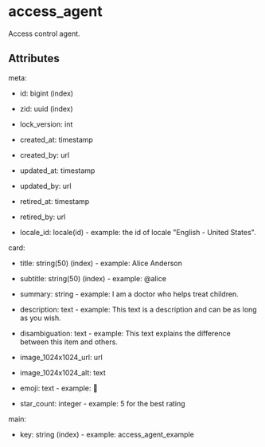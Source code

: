 # access_agent

Access control agent.


## Attributes

meta:

  * id: bigint (index)

  * zid: uuid (index)

  * lock_version: int

  * created_at: timestamp

  * created_by: url

  * updated_at: timestamp

  * updated_by: url

  * retired_at: timestamp

  * retired_by: url

  * locale_id: locale(id) - example: the id of locale "English - United States".


card:

  * title: string(50) (index) - example: Alice Anderson


  * subtitle: string(50) (index) - example: @alice


  * summary: string - example: I am a doctor who helps treat children.


  * description: text - example: This text is a description and can be as long as you wish.


  * disambiguation: text - example: This text explains the difference between this item and others.


  * image_1024x1024_url: url

  * image_1024x1024_alt: text

  * emoji: text - example: 🚀


  * star_count: integer - example: 5 for the best rating


main:

  * key: string (index) - example: access_agent_example


